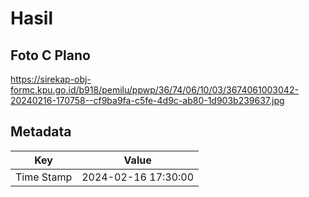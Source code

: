 # Hasil

## Foto C Plano

https://sirekap-obj-formc.kpu.go.id/b918/pemilu/ppwp/36/74/06/10/03/3674061003042-20240216-170758--cf9ba9fa-c5fe-4d9c-ab80-1d903b239637.jpg


## Metadata

| Key        | Value               |
| ---------- | ------------------- |
| Time Stamp | 2024-02-16 17:30:00 |



